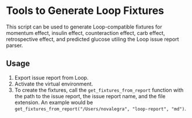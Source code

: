 # Tools to Generate Loop Fixtures

This script can be used to generate Loop-compatible fixtures for momentum effect, insulin effect, counteraction effect, carb effect, retrospective effect, and predicted glucose utiling the Loop issue report parser.

## Usage
1. Export issue report from Loop.
2. Activate the virtual environment.
2. To create the fixtures, call the `get_fixtures_from_report` function with the path to the issue report, the issue report name, and the file extension. An example would be `get_fixtures_from_report("/Users/novalegra", "loop-report", "md")`.
